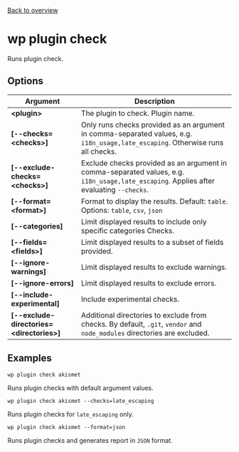 [Back to overview](./README.md)

# wp plugin check

Runs plugin check.

## Options

| Argument                                    | Description                                                                                                                                     |
| ------------------------------------------- | ----------------------------------------------------------------------------------------------------------------------------------------------- |
| **\<plugin\>**                              | The plugin to check. Plugin name.                                                                                                               |
| **[--checks=\<checks\>]**                   | Only runs checks provided as an argument in comma-separated values, e.g. `i18n_usage,late_escaping`. Otherwise runs all checks.                 |
| **[--exclude-checks=\<checks\>]**           | Exclude checks provided as an argument in comma-separated values, e.g. `i18n_usage,late_escaping`. Applies after evaluating `--checks`.         |
| **[--format=\<format\>]**                   | Format to display the results. Default: `table`. Options: `table`, `csv`, `json`                                                                |
| **[--categories]**                          | Limit displayed results to include only specific categories Checks.                                                                             |
| **[--fields=\<fields\>]**                   | Limit displayed results to a subset of fields provided.                                                                                         |
| **[--ignore-warnings]**                     | Limit displayed results to exclude warnings.                                                                                                    |
| **[--ignore-errors]**                       | Limit displayed results to exclude errors.                                                                                                      |
| **[--include-experimental]**                | Include experimental checks.                                                                                                                    |
| **[--exclude-directories=\<directories\>]** | Additional directories to exclude from checks. By default, `.git`, `vendor` and `node_modules` directories are excluded.                        |

## Examples

`wp plugin check akismet`

Runs plugin checks with default argument values.

`wp plugin check akismet --checks=late_escaping`

Runs plugin checks for `late_escaping` only.

`wp plugin check akismet --format=json`

Runs plugin checks and generates report in `JSON` format.
